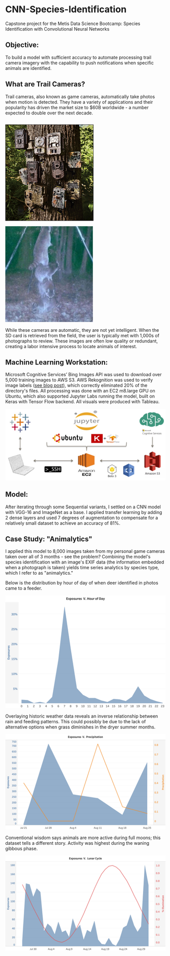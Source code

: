 # CNN-Species-Identification
Capstone project for the Metis Data Science Bootcamp: Species Identification with Convolutional Neural Networks

## Objective:

To build a model with sufficient accuracy to automate processing trail camera imagery with the capability to push notifications when specific animals are identified.

## What are Trail Cameras?

Trail cameras, also known as game cameras, automatically take photos when motion is detected. They have a variety of applications and 
their popularity has driven the market size to $60B worldwide - a number expected to double over the next decade. 

<div><p style="float: left;">
<img src="https://github.com/rwmyers46/CNN-species-identification/blob/master/images/game_cams.jpeg" width="275" height="300" border="1px"></p>

<img src = "https://github.com/rwmyers46/CNN-species-identification/blob/master/images/raccoon_stack.jpg" width="275" height="300">
  
<p>While these cameras are automatic, they are not yet intelligent. When the SD card is retrieved from the field, the user is typically met with 1,000s of photographs to review. These images are often low quality or redundant, creating a labor intensive process to locate animals of interest.
</p></div>
  
## Machine Learning Workstation:

Microsoft Cognitive Services’ Bing Images API was used to download over 5,000 training images to AWS S3. AWS Rekognition was used to verify image labels ([see blog post](https://rwmyers46.github.io/verify-labels-rekognition/)), which correctly eliminated 20% of the directory's files. All processing was done with an EC2 m8.large GPU on Ubuntu, which also supported Jupyter Labs running the model, built on Keras with Tensor Flow backend. All visuals were produced with Tableau.

![alt text](https://github.com/rwmyers46/CNN-species-identification/blob/master/images/dl-workstation.jpg)

## Model:

After iterating through some Sequential variants, I settled on a CNN model with VGG-16 and ImageNet as a base. I applied transfer learning by adding 2 dense layers and used 7 degrees of augmentation to compensate for a relatively small dataset to achieve an accuracy of 81%.

## Case Study: "Animalytics"

I applied this model to 8,000 images taken from my personal game cameras taken over all of 3 months - see the problem? Combining the model's species identification with an image's EXIF data (the information embedded when a photograph is taken) yields time series analytics by species type, which I refer to as "animalytics."

Below is the distribution by hour of day of when deer identified in photos came to a feeder.

![alt text](https://github.com/rwmyers46/CNN-species-identification/blob/master/images/exp-hour.png)

Overlaying historic weather data reveals an inverse relationship between rain and feeding patterns. This could possibly be due to the lack of alternative options when grass diminishes in the dryer summer months.

![alt text](https://github.com/rwmyers46/CNN-species-identification/blob/master/images/rain-exp2.png)

Conventional wisdom says animals are more active during full moons; this dataset tells a different story. Activity was highest during the waning gibbous phase.

![alt text](https://github.com/rwmyers46/CNN-species-identification/blob/master/images/lunar2.png)
